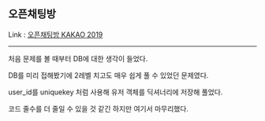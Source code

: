 ## 오픈채팅방
Link : [오픈채팅방 KAKAO 2019](https://programmers.co.kr/learn/courses/30/lessons/42888)

--------------------------------------------

처음 문제를 볼 때부터 DB에 대한 생각이 들었다.

DB를 미리 접해봤기에 2레벨 치고도 매우 쉽게 풀 수 있었던 문제였다.

user_id를 uniquekey 처럼 사용해 유저 객체를 딕셔너리에 저장해 풀었다.

코드 줄수를 더 줄일 수 있을 것 같긴 하지만 여기서 마무리했다.